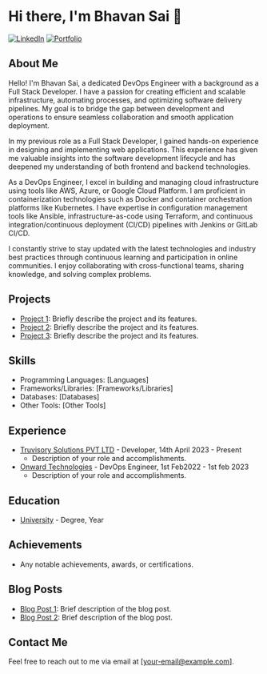 # Hi there, I'm Bhavan Sai 👋

[![LinkedIn](https://img.shields.io/badge/LinkedIn-Profile-blue)](https://www.linkedin.com/in/bhavan-ballimpalli-9065b589/)
[![Portfolio](https://img.shields.io/badge/Portfolio-Website-orange)](https://bhavan.vercel.app/)
<!-- [![Twitter](https://img.shields.io/badge/Twitter-Follow-blue)](https://twitter.com/your-twitter-handle) -->

## About Me

Hello! I'm Bhavan Sai, a dedicated DevOps Engineer with a background as a  Full Stack Developer. I have a passion for creating efficient and scalable infrastructure, automating processes, and optimizing software delivery pipelines. My goal is to bridge the gap between development and operations to ensure seamless collaboration and smooth application deployment.

In my previous role as a Full Stack Developer, I gained hands-on experience in designing and implementing web applications. This experience has given me valuable insights into the software development lifecycle and has deepened my understanding of both frontend and backend technologies.

As a DevOps Engineer, I excel in building and managing cloud infrastructure using tools like AWS, Azure, or Google Cloud Platform. I am proficient in containerization technologies such as Docker and container orchestration platforms like Kubernetes. I have expertise in configuration management tools like Ansible, infrastructure-as-code using Terraform, and continuous integration/continuous deployment (CI/CD) pipelines with Jenkins or GitLab CI/CD.
<!-- 
I am an advocate for automation, aiming to streamline development processes and improve efficiency through the use of tools like Git, GitLab, or GitHub Actions for version control and CI/CD workflows. I am also experienced in monitoring and logging systems such as ELK Stack (Elasticsearch, Logstash, and Kibana) and Prometheus. -->

I constantly strive to stay updated with the latest technologies and industry best practices through continuous learning and participation in online communities. I enjoy collaborating with cross-functional teams, sharing knowledge, and solving complex problems.

## Projects

- [Project 1](https://github.com/your-username/project-1): Briefly describe the project and its features.
- [Project 2](https://github.com/your-username/project-2): Briefly describe the project and its features.
- [Project 3](https://github.com/your-username/project-3): Briefly describe the project and its features.

## Skills

- Programming Languages: [Languages]
- Frameworks/Libraries: [Frameworks/Libraries]
- Databases: [Databases]
- Other Tools: [Other Tools]

## Experience

- [Truvisory Solutions PVT LTD](https://www.truvisorysolutions.com/) - Developer, 14th April 2023 - Present
  - Description of your role and accomplishments.
- [Onward Technologies](https://www.onwardgroup.com/) - DevOps Engineer, 1st Feb2022 - 1st feb 2023
  - Description of your role and accomplishments.

## Education

- [University](https://university.com) - Degree, Year

## Achievements

- Any notable achievements, awards, or certifications.

## Blog Posts

- [Blog Post 1](https://your-blog-post-url.com): Brief description of the blog post.
- [Blog Post 2](https://your-blog-post-url.com): Brief description of the blog post.

## Contact Me

Feel free to reach out to me via email at [your-email@example.com].


